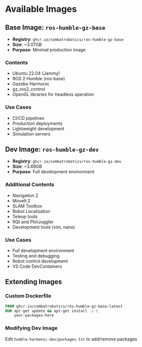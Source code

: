 # Available Images

## Base Image: `ros-humble-gz-base`
- **Registry**: `ghcr.io/combatrobotics/ros-humble-gz-base`
- **Size**: ~3.07GB
- **Purpose**: Minimal production image

### Contents
- Ubuntu 22.04 (Jammy)
- ROS 2 Humble (ros-base)
- Gazebo Harmonic
- gz_ros2_control
- OpenGL libraries for headless operation

### Use Cases
- CI/CD pipelines
- Production deployments
- Lightweight development
- Simulation servers

## Dev Image: `ros-humble-gz-dev`
- **Registry**: `ghcr.io/combatrobotics/ros-humble-gz-dev`
- **Size**: ~3.69GB
- **Purpose**: Full development environment

### Additional Contents
- Navigation 2
- MoveIt 2
- SLAM Toolbox
- Robot Localization
- Teleop tools
- RQt and PlotJuggler
- Development tools (vim, nano)

### Use Cases
- Full development environment
- Testing and debugging
- Robot control development
- VS Code DevContainers

## Extending Images

### Custom Dockerfile
```dockerfile
FROM ghcr.io/combatrobotics/ros-humble-gz-base:latest
RUN apt-get update && apt-get install -y \
    your-packages-here
```

### Modifying Dev Image
Edit `humble-harmonic-dev/packages.txt` to add/remove packages